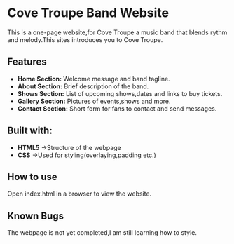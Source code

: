 # Cove Troupe Band Website
This is a one-page website,for Cove Troupe a music band that blends rythm and melody.This sites introduces you to Cove Troupe.

## Features
* **Home Section:** Welcome message and band tagline.
* **About Section:** Brief description of the band.
* **Shows Section:** List of upcoming shows,dates and links to buy tickets.
* **Gallery Section:** Pictures of events,shows and more.
* **Contact Section:** Short form for fans to contact and send messages.

## Built with:
* **HTML5** ->Structure of the webpage
* **CSS** ->Used for styling(overlaying,padding etc.)

## How to use
Open index.html in a browser to view the website.

## Known Bugs
The webpage is not yet completed,I am still learning how to style.



